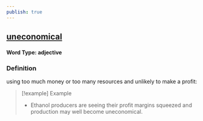 ```yaml
---
publish: true
---
```

## [uneconomical](https://dictionary.cambridge.org/dictionary/english/uneconomical)

#### Word Type: adjective
### Definition
using too much money or too many resources and unlikely to make a profit:

>[!example] Example
> - Ethanol producers are seeing their profit margins squeezed and production may well become uneconomical.
